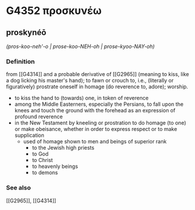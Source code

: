 # G4352 προσκυνέω

## proskynéō

_(pros-koo-neh'-o | prose-koo-NEH-oh | prose-kyoo-NAY-oh)_

### Definition

from [[G4314]] and a probable derivative of [[G2965]] (meaning to kiss, like a dog licking his master's hand); to fawn or crouch to, i.e., (literally or figuratively) prostrate oneself in homage (do reverence to, adore); worship.

- to kiss the hand to (towards) one, in token of reverence
- among the Middle Easterners, especially the Persians, to fall upon the knees and touch the ground with the forehead as an expression of profound reverence
- in the New Testament by kneeling or prostration to do homage (to one) or make obeisance, whether in order to express respect or to make supplication
  - used of homage shown to men and beings of superior rank
    - to the Jewish high priests
    - to God
    - to Christ
    - to heavenly beings
    - to demons

### See also

[[G2965]], [[G4314]]

